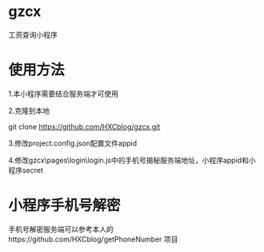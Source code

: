 # gzcx
工资查询小程序

# 使用方法

1.本小程序需要结合服务端才可使用

2.克隆到本地

git clone https://github.com/HXCblog/gzcx.git

3.修改project.config.json配置文件appid

4.修改gzcx\pages\login\login.js中的手机号揭秘服务端地址，小程序appid和小程序secret

# 小程序手机号解密

手机号解密服务端可以参考本人的https://github.com/HXCblog/getPhoneNumber 项目
